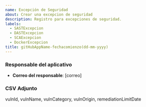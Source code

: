 ```yaml
---
name: Excepción de Seguridad
about: Crear una excepcion de seguridad
description: Registro para excepciones de seguridad.
labels:
  - SASTExcepcion
  - DASTExcepcion
  - SCAExcepcion
  - DockerExcepcion
title: gitHubAppName-fechacomienzo(dd-mm-yyyy)
---
```


### Responsable del aplicativo
- **Correo del responsable**: [correo]

### CSV Adjunto
vulnId, vulnName, vulnCategory, vulnOrigin, remediationLimitDate
